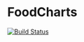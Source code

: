 # FoodCharts

[![Build Status](https://github.com/pbiecek/FoodCharts.jl/actions/workflows/CI.yml/badge.svg?branch=main)](https://github.com/pbiecek/FoodCharts.jl/actions/workflows/CI.yml?query=branch%3Amain)

